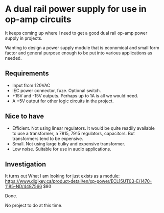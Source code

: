 # A dual rail power supply for use in op-amp circuits

It keeps coming up where I need to get a good dual rail op-amp power supply in projects.

Wanting to design a power supply module that is economical and small form factor and general purpose enough to be put into various applications as needed.

## Requirements

* Input from 120VAC
* IEC power connector, fuze. Optional switch.
* +15V and -15V outputs. Perhaps up to 1A is all we would need.
* A +5V output for other logic circuits in the project.

## Nice to have

* Efficient. Not using linear regulators. It would be quite readily available to use a transformer, a 7815, 7915 regulators, capacitors. But transformers tend to be expensive.
* Small. Not using large bulky and expensive transformer.
* Low noise. Suitable for use in audio applications.

## Investigation

It turns out What I am looking for just exists as a module: https://www.digikey.ca/product-detail/en/xp-power/ECL15UT03-E/1470-1185-ND/4487566 $80

Done.

No project to do at this time.
